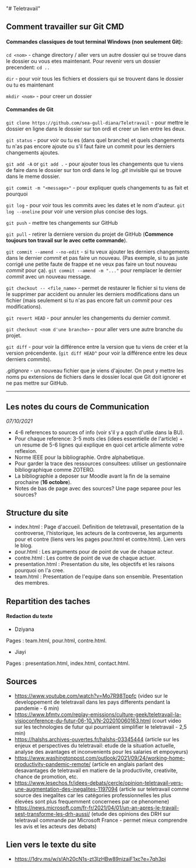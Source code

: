 "# Teletravail" 
## Comment travailler sur Git CMD
#### Commandes classiques de tout terminal Windows (non seulement Git):
`cd <nom>` - change directory / aller vers un autre dossier qui se trouve dans le dossier ou vous etes maintenant. Pour revenir vers un dossier precendent: `cd ..`

`dir` - pour voir tous les fichiers et dossiers qui se trouvent dans le dossier ou tu es maintenant

`mkdir <nom>` - pour creer un dossier

#### Commandes de Git
`git clone https://github.com/sea-gull-diana/Teletravail` - pour mettre le dossier en ligne dans le dossier sur ton ordi et creer un lien entre les deux.

`git status` - pour voir ou tu es (dans quel branche) et quels changements tu n'as pas encore ajoute ou s'il faut faire un commit pour les derniers changements ajoutes.

`git add -A` or `git add .` - pour ajouter tous les changements que tu viens de faire dans le dossier sur ton ordi dans le log *.git* invisible qui se trouve dans le meme dossier.

`git commit -m "<message>"` - pour expliquer quels changements tu as fait et pourquoi

`git log` -  pour voir tous les commits avec les dates et le nom d'auteur. `git log --oneline` pour voir une version plus concise des logs.

`git push` - mettre tes changements sur GitHub

`git pull` - retirer la derniere version du projet de GitHub (**Commence toujours ton travail sur le avec cette commande**).

`git commit --amend --no-edit` - si tu veux ajouter les derniers changements dans le dernier _commit_ et pas faire un nouveau. (Pas exemple, si tu as juste corrigé une petite faute de frappe et ne veux pas faire un tout nouveau _commit_ pour ça). `git commit --amend -m "..."` pour remplacer le dernier _commit_ avec un nouveau message.

`git checkout -- <file_name>` - permet de restaurer le fichier si tu viens de le supprimer par accident ou annuler les derniers modifications dans un fichier (mais seulement si tu n'as pas encore fait un _commit_ pour ces modifications).

`git revert HEAD` - pour annuler les changements du dernier _commit_.

`git checkout <nom d'une branche>` - pour aller vers une autre branche du projet.

`git diff` - pour voir la différence entre la version que tu viens de créer et la version précendente. (`git diff HEAD^` pour voir la différence entre les deux derniers _commits_).

_.gitignore_ - un nouveau fichier que je viens d'ajouter. On peut y mettre les noms pu extensions de fichiers dans le dossier local que Git doit ignorer et ne pas mettre sur GitHub.

************************************

## Les notes du cours de Communication
_07/10/2021_
- 4-6 references to sources of info (voir s'il y a qqch d'utile dans la BU).
- Pour chaque reference: 3-5 mots cles (idees essentielle de l'article) + un resume de 5-6 lignes qui explique en quoi cet article alimente votre reflexion.
- Norme IEEE pour la bibliographie. Ordre alphabetique.
- Pour garder la trace des ressources consultees: utiliser un gestionnaire bibliographique comme ZOTERO.
- La bibliographie a deposer sur Moodle avant la fin de la semaine prochaine (**16 octobre**).
- Notes de bas de page avec des sources? Une page separee pour les sources?

## Structure du site
- index.html : Page d'accueil. Definition de teletravail, presentation de la controverse, l'historique, les acteurs de la controverse, les arguments pour et contre (liens vers les pages pour.html et contre.html). Lien vers le blog.
- pour.html : Les arguments pour de point de vue de chaque acteur.
- contre.html : Les contre de point de vue de chaque actuer.
- presentation.html : Presentation du site, les objectifs et les raisons pourquoi on l'a cree.
- team.html : Presentation de l'equipe dans son ensemble. Presentation des membres.

## Repartition des taches

#### Redaction du texte
- Dziyana

Pages : team.html, pour.html, contre.html.

- Jiayi

Pages : presentation.html, index.html, contact.html.

## Sources
- <https://www.youtube.com/watch?v=Mo7R98Tppfc> (video sur le developpement de teletravail dans les pays differents pendant la pandemie - 6 min)
- <https://www.bfmtv.com/replay-emissions/culture-geek/teletravail-la-visioconference-du-futur-06-10_VN-202010060163.html> (court video sur les technologies de futur qui pourriaient simplifier le teletravail - 2,5 min)
- <https://halshs.archives-ouvertes.fr/halshs-03345444> (article sur les enjeux et perspectives du teletravail: etude de la situation actuelle, analyse des avantages et inconvenients pour les salaries et empoyeurs)
- <https://www.washingtonpost.com/outlook/2021/09/24/working-home-productivity-pandemic-remote/> (article en anglais parlant des desavantages de teletravail en matiere de la productivite, creativite, chance de promotion, etc.
- <https://www.lesechos.fr/idees-debats/cercle/opinion-teletravail-vers-une-augmentation-des-inegalites-1197094> (article sur teletravail comme source des inegalites car les catégories professionnelles les plus élevées sont plus frequemment concernees par ce phenomene)
- <https://news.microsoft.com/fr-fr/2021/04/01/un-an-apres-le-travail-sest-transforme-les-drh-aussi/> (etude des opinions des DRH sur teletravail commande par Microsoft France - permet mieux comprendre les avis et les acteurs des debats)

## Lien vers le texte du site
- <https://1drv.ms/w/s!Ah20cN1s-zt3lzHBw89nizaiF1xc?e=7qh3pi>